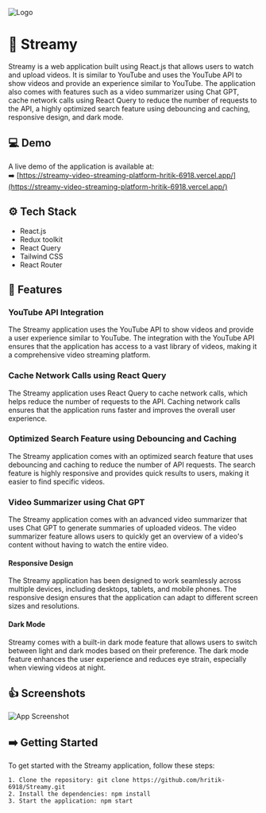![Logo](https://i.imgur.com/a1Ck04B.png)

# 🎉 Streamy

Streamy is a web application built using React.js that allows users to watch and upload videos. It is similar to YouTube and uses the YouTube API to show videos and provide an experience similar to YouTube. The application also comes with features such as a video summarizer using Chat GPT, cache network calls using React Query to reduce the number of requests to the API, a highly optimized search feature using debouncing and caching, responsive design, and dark mode.

## 💻 Demo

A live demo of the application is available at:\
➡️ [https://streamy-video-streaming-platform-hritik-6918.vercel.app/](https://streamy-video-streaming-platform-hritik-6918.vercel.app/)

## ⚙️ Tech Stack

- React.js
- Redux toolkit
- React Query
- Tailwind CSS
- React Router

## 🚀 Features

### **YouTube API Integration**

The Streamy application uses the YouTube API to show videos and provide a user experience similar to YouTube. The integration with the YouTube API ensures that the application has access to a vast library of videos, making it a comprehensive video streaming platform.

### **Cache Network Calls using React Query**

The Streamy application uses React Query to cache network calls, which helps reduce the number of requests to the API. Caching network calls ensures that the application runs faster and improves the overall user experience.

### **Optimized Search Feature using Debouncing and Caching**

The Streamy application comes with an optimized search feature that uses debouncing and caching to reduce the number of API requests. The search feature is highly responsive and provides quick results to users, making it easier to find specific videos.

### **Video Summarizer using Chat GPT**

The Streamy application comes with an advanced video summarizer that uses Chat GPT to generate summaries of uploaded videos. The video summarizer feature allows users to quickly get an overview of a video's content without having to watch the entire video.

#### **Responsive Design**

The Streamy application has been designed to work seamlessly across multiple devices, including desktops, tablets, and mobile phones. The responsive design ensures that the application can adapt to different screen sizes and resolutions.

#### **Dark Mode**

Streamy comes with a built-in dark mode feature that allows users to switch between light and dark modes based on their preference. The dark mode feature enhances the user experience and reduces eye strain, especially when viewing videos at night.

## 👍 Screenshots

![App Screenshot](https://i.imgur.com/s5Jt9CT.png)

## ➡️ Getting Started

To get started with the Streamy application, follow these steps:

    1. Clone the repository: git clone https://github.com/hritik-6918/Streamy.git
    2. Install the dependencies: npm install
    3. Start the application: npm start
